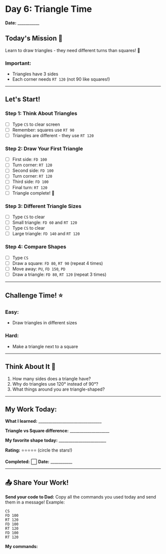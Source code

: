 # Day 6: Triangle Time

**Date:** ___________

## Today's Mission 🚀
Learn to draw triangles - they need different turns than squares! 🔺

### Important:
- Triangles have 3 sides
- Each corner needs `RT 120` (not 90 like squares!)

---

## Let's Start! 

### Step 1: Think About Triangles
- [ ] Type `CS` to clear screen
- [ ] Remember: squares use `RT 90`
- [ ] Triangles are different - they use `RT 120`

### Step 2: Draw Your First Triangle
- [ ] First side: `FD 100`
- [ ] Turn corner: `RT 120`
- [ ] Second side: `FD 100`
- [ ] Turn corner: `RT 120`
- [ ] Third side: `FD 100`
- [ ] Final turn: `RT 120`
- [ ] Triangle complete! 🎉

### Step 3: Different Triangle Sizes
- [ ] Type `CS` to clear
- [ ] Small triangle: `FD 60` and `RT 120`
- [ ] Type `CS` to clear
- [ ] Large triangle: `FD 140` and `RT 120`

### Step 4: Compare Shapes
- [ ] Type `CS`
- [ ] Draw a square: `FD 80`, `RT 90` (repeat 4 times)
- [ ] Move away: `PU`, `FD 150`, `PD`
- [ ] Draw a triangle: `FD 80`, `RT 120` (repeat 3 times)

---

## Challenge Time! ⭐

### Easy:
- Draw triangles in different sizes

### Hard:
- Make a triangle next to a square

---

## Think About It 🤔
1. How many sides does a triangle have?
2. Why do triangles use 120° instead of 90°?
3. What things around you are triangle-shaped?

---

## My Work Today:
**What I learned:** ________________________________

**Triangle vs Square difference:** ____________________

**My favorite shape today:** ________________________

**Rating:** ⭐⭐⭐⭐⭐ (circle the stars!)

**Completed:** ⬜ **Date:** ___________

---

## 📤 Share Your Work!
**Send your code to Dad:**
Copy all the commands you used today and send them in a message!
Example: 
```
CS
FD 100
RT 120
FD 100
RT 120
FD 100
RT 120
```

**My commands:** 
```








```